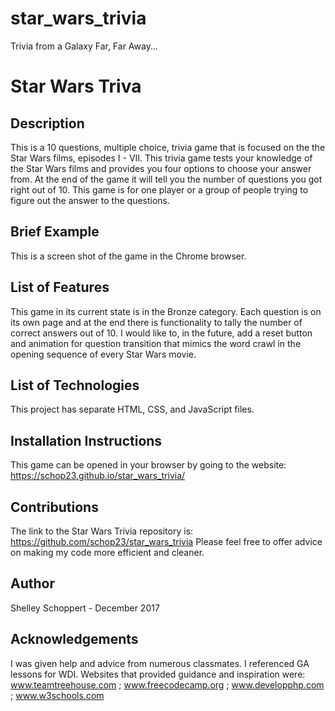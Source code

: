 # star_wars_trivia
Trivia from a Galaxy Far, Far Away...

# Star Wars Triva

## Description
This is a 10 questions, multiple choice, trivia game that is focused on the the Star Wars films, episodes I - VII. This trivia game tests your knowledge of the Star Wars films and provides you four options to choose your answer from.  At the end of the game it will tell you the number of questions you got right out of 10. This game is for one player or a group of people trying to figure out the answer to the questions.

## Brief Example 
This is a screen shot of the game in the Chrome browser.

## List of Features
This game in its current state is in the Bronze category. Each question is on its own page and at the end there is functionality to tally the number of correct answers out of 10.  I would like to, in the future, add a reset button and animation for question transition that mimics the word crawl in the opening sequence of every Star Wars movie.

## List of Technologies
This project has separate HTML, CSS, and JavaScript files.

## Installation Instructions
This game can be opened in your browser by going to the website: https://schop23.github.io/star_wars_trivia/

## Contributions 
The link to the Star Wars Trivia repository is: https://github.com/schop23/star_wars_trivia
Please feel free to offer advice on making my code more efficient and cleaner. 

## Author
Shelley Schoppert - December 2017

## Acknowledgements
I was given help and advice from numerous classmates. I referenced GA lessons for WDI.
Websites that provided guidance and inspiration were:
 www.teamtreehouse.com ;
 www.freecodecamp.org ;
 www.developphp.com ;
 www.w3schools.com 
